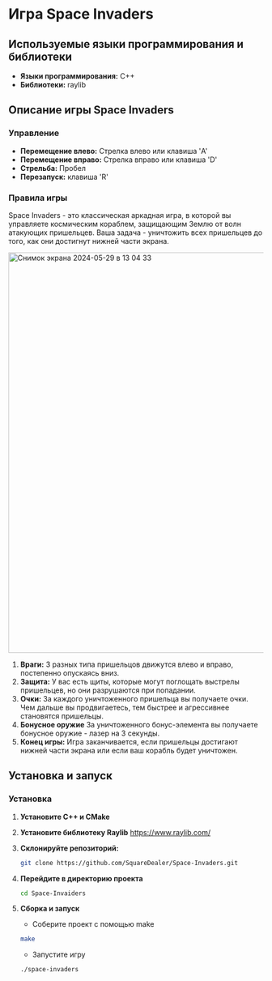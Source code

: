 # Игра Space Invaders

## Используемые языки программирования и библиотеки
- **Языки программирования:** C++
- **Библиотеки:** raylib

## Описание игры Space Invaders

### Управление
- **Перемещение влево:** Стрелка влево или клавиша 'A'
- **Перемещение вправо:** Стрелка вправо или клавиша 'D'
- **Стрельба:** Пробел
- **Перезапуск:** клавиша 'R'

### Правила игры
Space Invaders - это классическая аркадная игра, в которой вы управляете космическим кораблем, защищающим Землю от волн атакующих пришельцев.
Ваша задача - уничтожить всех пришельцев до того, как они достигнут нижней части экрана.

<img width="791" alt="Снимок экрана 2024-05-29 в 13 04 33" src="https://github.com/SquareDealer/Space-Invaiders/assets/149964805/14e3b202-58c6-4c85-8c8a-92c43213c65c">

1. **Враги:** 3 разных типа пришельцов движутся влево и вправо, постепенно опускаясь вниз.
3. **Защита:** У вас есть щиты, которые могут поглощать выстрелы пришельцев, но они разрушаются при попадании.
4. **Очки:** За каждого уничтоженного пришельца вы получаете очки. Чем дальше вы продвигаетесь, тем быстрее и агрессивнее становятся пришельцы.
5. **Бонусное оружие** За уничтоженного бонус-элемента вы получаете бонусное оружие - лазер на 3 секунды.
6. **Конец игры:** Игра заканчивается, если пришельцы достигают нижней части экрана или если ваш корабль будет уничтожен.
   

## Установка и запуск

### Установка
1. **Установите C++ и CMake**
2. **Установите библиотеку Raylib** https://www.raylib.com/
3. **Склонируйте репозиторий:**
   ```bash
   git clone https://github.com/SquareDealer/Space-Invaders.git
   ```
4. **Перейдите в директорию проекта**
   ```bash
   cd Space-Invaiders
   ```
5. **Сборка и запуск**

   - Соберите проект с помощью make
   ```bash
   make
   ```
   
   - Запустите игру
   ```bash
   ./space-invaders
   ```
